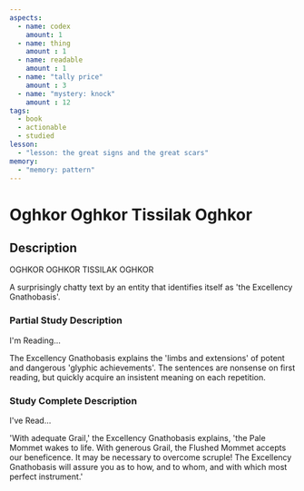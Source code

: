 ```yaml
---
aspects: 
  - name: codex
    amount: 1
  - name: thing
    amount : 1
  - name: readable
    amount : 1
  - name: "tally price"
    amount : 3
  - name: "mystery: knock"
    amount : 12
tags:
  - book
  - actionable
  - studied
lesson:
  - "lesson: the great signs and the great scars"
memory:
  - "memory: pattern"
---
```


# Oghkor Oghkor Tissilak Oghkor

## Description
OGHKOR OGHKOR TISSILAK OGHKOR

A surprisingly chatty text by an entity that identifies itself as 'the Excellency Gnathobasis'.
### Partial Study Description
I'm Reading...

The Excellency Gnathobasis explains the 'limbs and extensions' of potent and dangerous 'glyphic achievements'. The sentences are nonsense on first reading, but quickly acquire an insistent meaning on each repetition.
### Study Complete Description
I've Read...

'With adequate Grail,' the Excellency Gnathobasis explains, 'the Pale Mommet wakes to life. With generous Grail, the Flushed Mommet accepts our beneficence. It may be necessary to overcome scruple! The Excellency Gnathobasis will assure you as to how, and to whom, and with which most perfect instrument.'